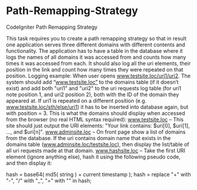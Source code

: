 # Path-Remapping-Strategy
CodeIgniter Path Remapping Strategy

This task requires you to create a path remapping strategy so that in result one application serves three different domains with different contents and functionality.
The application has to have a table in the database where it logs the names of all domains it was accessed from and counts how many times it was accessed from each. It should also log all the uri elements, their position in the link and count how many times they were repeated on that position.
Logging example: When user opens www.testsite.loc/uri1/uri2. The system should add “www.testsite.loc” to the domains table (if it doesn’t exist) and add both "uri1" and "uri2" to the uri requests log table (for uri1 note position 1, and uri2 position 2), both with the ID of the domain they appeared at. If uri1 is repeated on a different position (e.g. www.testsite.loc/sth/else/uri1) it has to be inserted into database again, but with position = 3.
This is what the domains should display when accessed from the browser (no real HTML syntax required):
www.testsite.loc – This site should just output the URI elements: "Your link contains: $uri[0], $uri[1], …, and $uri[n]".
www.adminsite.loc – On front page show a list of domains from the database. If the uri contains domain name that exists in the domains table (www.adminsite.loc/testsite.loc), then display the list/table of all uri requests made at that domain.
www.hashsite.loc – Take the first URI element (ignore anything else), hash it using the following pseudo code, and then display it:


hash = base64( md5( string ) + current timestamp );
hash = replace "+" with "-", "/" with "_", "=" with "" in hash;
